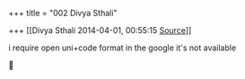 +++
title = "002 Divya Sthali"

+++
[[Divya Sthali	2014-04-01, 00:55:15 [Source](https://groups.google.com/g/samskrita/c/cxwJ8df47Lw)]]



  
i require open uni+code format in the google it's not available



